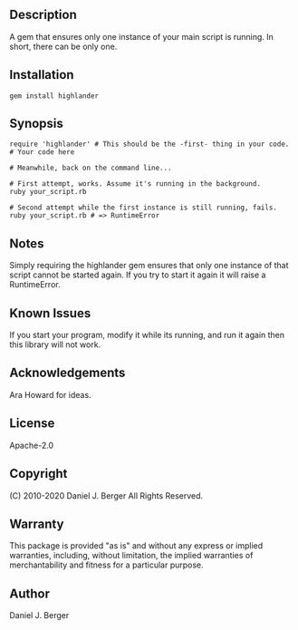 ## Description
  A gem that ensures only one instance of your main script is running.
  In short, there can be only one.

## Installation
`gem install highlander`

## Synopsis
  ```
  require 'highlander' # This should be the -first- thing in your code.
  # Your code here

  # Meanwhile, back on the command line...

  # First attempt, works. Assume it's running in the background.
  ruby your_script.rb

  # Second attempt while the first instance is still running, fails.
  ruby your_script.rb # => RuntimeError 
  ```

## Notes
  Simply requiring the highlander gem ensures that only one instance
  of that script cannot be started again. If you try to start it again
  it will raise a RuntimeError.

## Known Issues
  If you start your program, modify it while its running, and run it again
  then this library will not work.

## Acknowledgements
  Ara Howard for ideas.

## License
  Apache-2.0

## Copyright
  (C) 2010-2020 Daniel J. Berger
  All Rights Reserved.

## Warranty
  This package is provided "as is" and without any express or
  implied warranties, including, without limitation, the implied
  warranties of merchantability and fitness for a particular purpose.

## Author
  Daniel J. Berger
